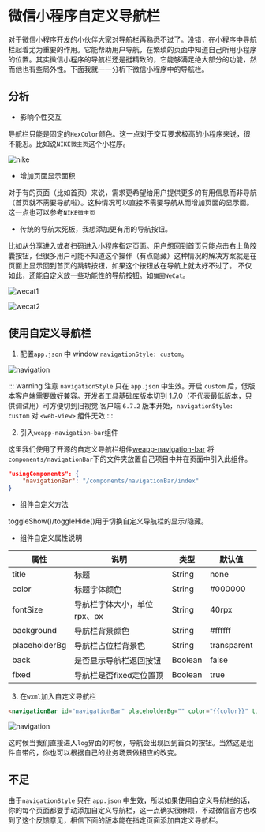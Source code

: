 # 微信小程序自定义导航栏

对于微信小程序开发的小伙伴大家对导航栏再熟悉不过了。没错，在小程序中导航栏起着尤为重要的作用。它能帮助用户导航，在繁琐的页面中知道自己所用小程序的位置。其实微信小程序的导航栏还是挺精致的，它能够满足绝大部分的功能，然而他也有些局外性。下面我就一一分析下微信小程序中的导航栏。

## 分析

- 影响个性交互

导航栏只能是固定的`HexColor`颜色。这一点对于交互要求极高的小程序来说，很不能忍。比如说`NIKE微主页`这个小程序。

![nike](/my-blog/nike.jpg)

- 增加页面显示面积

对于有的页面（比如首页）来说，需求更希望给用户提供更多的有用信息而非导航（首页就不需要导航啦）。这种情况可以直接不需要导航从而增加页面的显示面。这一点也可以参考`NIKE微主页`

- 传统的导航太死板，我想添加更有用的导航按钮。

比如从分享进入或者扫码进入小程序指定页面。用户想回到首页只能点击右上角胶囊按钮，但很多用户可能不知道这个操作（有点隐藏）这种情况的解决方案就是在页面上显示回到首页的跳转按钮，如果这个按钮放在导航上就太好不过了。
不仅如此，还能自定义放一些功能性的导航按钮。如`猫圈WeCat`。

![wecat1](/my-blog/wecat1.jpg)

![wecat2](/my-blog/wecat2.jpg)

## 使用自定义导航栏

1. 配置`app.json` 中 window `navigationStyle: custom`。

![navigation](/my-blog/navigation.jpg)

::: warning 注意
`navigationStyle` 只在 `app.json` 中生效。开启 `custom` 后，低版本客户端需要做好兼容。开发者工具基础库版本切到 1.7.0（不代表最低版本，只供调试用）可方便切到旧视觉
客户端 `6.7.2` 版本开始，`navigationStyle: custom` 对 `<web-view>` 组件无效
:::

2. 引入`weapp-navigation-bar`组件

这里我们使用了开源的自定义导航栏组件[weapp-navigation-bar](https://github.com/mulook/weapp-navigation-bar)
将`components/navigationBar`下的文件夹放置自己项目中并在页面中引入此组件。

```json
"usingComponents": {
    "navigationBar": "/components/navigationBar/index"
}
```

- 组件自定义方法

toggleShow()/toggleHide()用于切换自定义导航栏的显示/隐藏。

- 组件自定义属性说明

| 属性          | 说明                        | 类型    | 默认值      |
| ------------- | --------------------------- | ------- | ----------- |
| title         | 标题                        | String  | none        |
| color         | 标题字体颜色                | String  | #000000     |
| fontSize      | 导航栏字体大小，单位rpx、px | String  | 40rpx       |
| background    | 导航栏背景颜色              | String  | #ffffff     |
| placeholderBg | 导航栏占位栏背景色          | String  | transparent |
| back          | 是否显示导航栏返回按钮      | Boolean | false       |
| fixed         | 导航栏是否fixed定位置顶     | Boolean | true        |

3. 在`wxml`加入自定义导航栏

```html
<navigationBar id="navigationBar" placeholderBg="" color="{{color}}" title="查看启动日志" back="{{true}}" background="{{barBg}}" fixed="{{true}}"></navigationBar>
```

![navigation](/my-blog/navigation-1.jpg)

这时候当我们直接进入`log`界面的时候，导航会出现回到首页的按钮。当然这是组件自带的，你也可以根据自己的业务场景做相应的改变。

## 不足

由于`navigationStyle` 只在 `app.json` 中生效，所以如果使用自定义导航栏的话，你的每个页面都要手动添加自定义导航栏，这一点确实很麻烦，不过微信官方也收到了这个反馈意见，相信下面的版本能在指定页面添加自定义导航栏。